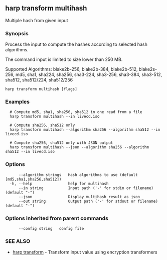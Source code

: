 ## harp transform multihash

Multiple hash  from given input

### Synopsis

Process the input to compute the hashes according to selected hash algorithms.

The command input is limited to size lower than 250 MB.

Supported Algorithms:
  blake2b-256, blake2b-384, blake2b-512, blake2s-256, md5, sha1, sha224, sha256, sha3-224, sha3-256, sha3-384, sha3-512, sha512, sha512/224, sha512/256

```
harp transform multihash [flags]
```

### Examples

```
  # Compute md5, sha1, sha256, sha512 in one read from a file
  harp transform multihash --in livecd.iso
  
  # Compute sha256, sha512 only
  harp transform multihash --algorithm sha256 --algorithm sha512 --in livecd.iso
  
  # Compute sha256, sha512 only with JSON output
  harp transform multihash --json --algorithm sha256 --algorithm sha512 --in livecd.iso
```

### Options

```
      --algorithm strings   Hash algorithms to use (default [md5,sha1,sha256,sha512])
  -h, --help                help for multihash
      --in string           Input path ('-' for stdin or filename) (default "-")
      --json                Display multihash result as json
      --out string          Output path ('-' for stdout or filename) (default "-")
```

### Options inherited from parent commands

```
      --config string   config file
```

### SEE ALSO

* [harp transform](harp_transform.md)	 - Transform input value using encryption transformers

